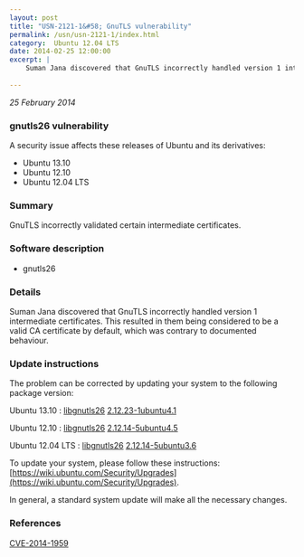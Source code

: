 ```yaml
---
layout: post
title: "USN-2121-1&#58; GnuTLS vulnerability"
permalink: /usn/usn-2121-1/index.html
category:  Ubuntu 12.04 LTS
date: 2014-02-25 12:00:00
excerpt: |
    Suman Jana discovered that GnuTLS incorrectly handled version 1 intermediate certificates. This resulted in them being considered to be a valid CA certificate by default, which was contrary to documented behaviour. 
    
--- 
```

 
 

*25 February 2014*

### gnutls26 vulnerability

A security issue affects these releases of Ubuntu and its derivatives:

* Ubuntu 13.10
* Ubuntu 12.10
* Ubuntu 12.04 LTS

### Summary

GnuTLS incorrectly validated certain intermediate certificates. 

### Software description

* gnutls26 

### Details

Suman Jana discovered that GnuTLS incorrectly handled version 1 intermediate certificates. This resulted in them being considered to be a valid CA certificate by default, which was contrary to documented behaviour. 

### Update instructions

The problem can be corrected by updating your system to the following package version:

Ubuntu 13.10
 : [libgnutls26](https://launchpad.net/ubuntu/+source/gnutls26) <span> [2.12.23-1ubuntu4.1](https://launchpad.net/ubuntu/+source/gnutls26/2.12.23-1ubuntu4.1) </span> 

Ubuntu 12.10
 : [libgnutls26](https://launchpad.net/ubuntu/+source/gnutls26) <span> [2.12.14-5ubuntu4.5](https://launchpad.net/ubuntu/+source/gnutls26/2.12.14-5ubuntu4.5) </span> 

Ubuntu 12.04 LTS
 : [libgnutls26](https://launchpad.net/ubuntu/+source/gnutls26) <span> [2.12.14-5ubuntu3.6](https://launchpad.net/ubuntu/+source/gnutls26/2.12.14-5ubuntu3.6) </span> 

To update your system, please follow these instructions: [https://wiki.ubuntu.com/Security/Upgrades](https://wiki.ubuntu.com/Security/Upgrades).

In general, a standard system update will make all the necessary changes. 

### References

 
 [CVE-2014-1959](http://people.ubuntu.com/~ubuntu-security/cve/CVE-2014-1959)
 

